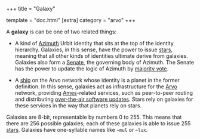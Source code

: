 +++
title = "Galaxy"

template = "doc.html"
[extra]
category = "arvo"
+++

A **galaxy** is can be one of two related things:

- A kind of [Azimuth](../azimuth) Urbit identity that sits at the top of the identity hierarchy. Galaxies, in this sense, have the power to issue [stars](../star), meaning that all other kinds of identities ultimate derive from galaxies. Galaxies also form a [Senate](../senate), the governing body of Azimuth. The Senate has the power to update the logic of Azimuth by [majority vote](../voting).

- A [ship](../ship) on the Arvo network whose identity is a planet in the former definition. In this sense, galaxies act as infrastructure for the [Arvo](../arvo) network, providing [Ames](../ames)-related services, such as peer-to-peer routing and distributing [over-the-air software updates](../ota-updates). Stars rely on galaxies for these services in the way that planets rely on stars.

Galaxies are 8-bit, representable by numbers 0 to 255. This means that there are 256 possible galaxies; each of these galaxies is able to issue 255 [stars](../star). Galaxies have one-syllable names like `~mul` or `~lux`.
